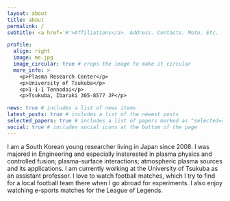 ```yaml
---
layout: about
title: about
permalink: /
subtitle: <a href='#'>Affiliations</a>. Address. Contacts. Moto. Etc.

profile:
  align: right
  image: me.jpg
  image_circular: true # crops the image to make it circular
  more_info: >
    <p>Plasma Research Center</p>
    <p>University of Tsukuba</p>
    <p>1-1-1 Tennodai</p>
    <p>Tsukuba, Ibaraki 305-8577 JP</p>

news: true # includes a list of news items
latest_posts: true # includes a list of the newest posts
selected_papers: true # includes a list of papers marked as "selected={true}"
social: true # includes social icons at the bottom of the page
---
```


I am a South Korean young researcher living in Japan since 2008. I was majored in Engineering and especially insterested in plasma physics and controlled fusion; plasma-surface interactions; atmospheric plasma sources and its applications. I am currently working at the University of Tsukuba as an assistant professor.
I love to watch football matches, which I try to find for a local football team there when I go abroad for experiments. I also enjoy watching e-sports matches for the League of Legends.